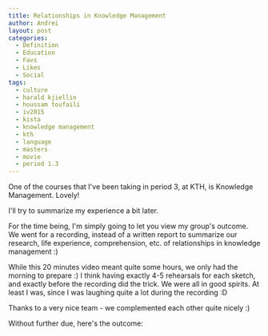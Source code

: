 ```yaml
---
title: Relationships in Knowledge Management
author: Andrei
layout: post
categories:
  - Definition
  - Education
  - Favs
  - Likes
  - Social
tags:
  - culture
  - harald kjiellin
  - houssam toufaili
  - iv2015
  - kista
  - knowledge management
  - kth
  - language
  - masters
  - movie
  - period 1.3
---
```

One of the courses that I've been taking in period 3, at KTH, is Knowledge Management. Lovely!

I'll try to summarize my experience a bit later.

For the time being, I'm simply going to let you view my group's outcome. We went for a recording, instead of a written report to summarize our research, life experience, comprehension, etc. of relationships in knowledge management :)

While this 20 minutes video meant quite some hours, we only had the morning to prepare :) I think having exactly 4-5 rehearsals for each sketch, and exactly before the recording did the trick. We were all in good spirits. At least I was, since I was laughing quite a lot during the recording :D

Thanks to a very nice team - we complemented each other quite nicely :)

Without further due, here's the outcome: